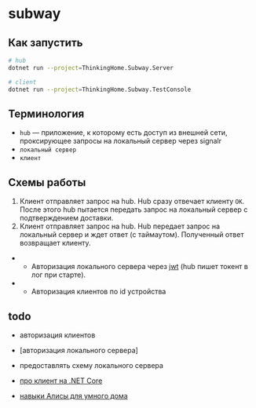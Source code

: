 # subway

## Как запустить

```bash
# hub
dotnet run --project=ThinkingHome.Subway.Server

# client
dotnet run --project=ThinkingHome.Subway.TestConsole
```

## Терминология

- `hub` — приложение, к которому есть доступ из внешней сети, проксирующее запросы на локальный сервер через signalr
- `локальный сервер`
- `клиент`

## Схемы работы

1. Клиент отправляет запрос на hub. Hub сразу отвечает клиенту `OK`. После этого hub пытается передать запрос на локальный сервер с подтверждением доставки.
2. Клиент отправляет запрос на hub. Hub передает запрос на локальный сервер и ждет ответ (с таймаутом). Полученный ответ возвращает клиенту.

- * Авторизация локального сервера через [jwt]((https://docs.microsoft.com/ru-ru/aspnet/core/signalr/authn-and-authz?view=aspnetcore-3.1)) (hub пишет токент в лог при старте).
- * Авторизация клиентов по id устройства

## todo

- авторизация клиентов
- [авторизация локального сервера]
- предоставлять схему локального сервера

- [про клиент на .NET Core](https://docs.microsoft.com/ru-ru/aspnet/core/signalr/dotnet-client?view=aspnetcore-3.1)
- [навыки Алисы для умного дома](https://yandex.ru/dev/dialogs/alice/doc/smart-home/reference/post-action-docpage/)
